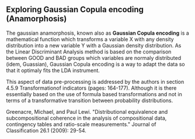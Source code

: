 ## Exploring Gaussian Copula encoding (Anamorphosis) 

The gaussian anamorphosis, known also as **Gaussian Copula encoding** is a mathematical function which transforms a variable X with any density distribution into a new variable Y with a Gaussian density distribution. As the Linear Discriminant Analysis method is based on the comparison between GOOD and BAD groups which variables are normaly distributed (idem, Guassian), Gaussian Copula encoding is a way to adapt the data so that it optimaly fits the LDA instrument. 

This aspect of data pre-processing is addressed by the authors in section 4.5.9 Transformationof indicators (pages: 164-177). Although it is there essentially based on the use of formula based transformations and not in terms of a transformative transition between probability distributions.

Greenacre, Michael, and Paul Lewi. "Distributional equivalence and subcompositional coherence in the analysis of compositional data, contingency tables and ratio-scale measurements." Journal of Classification 26.1 (2009): 29-54.
